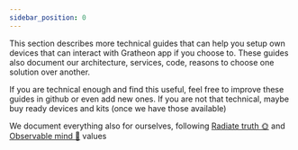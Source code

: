 ```yaml
---
sidebar_position: 0
---
```

This section describes more technical guides that can help you setup own devices that can interact with Gratheon app if you choose to. These guides also document our architecture, services, code, reasons to choose one solution over another. 

If you are technical enough and find this useful, feel free to improve these guides in github or even add new ones. If you are not that technical, maybe buy ready devices and kits (once we have those available)

We document everything also for ourselves, following [Radiate truth 🌞](../about/company/🫀%20Culture%20and%20values/Radiate%20truth%20🌞.md) and [Observable mind 🧿](../about/company/🫀%20Culture%20and%20values/Observable%20mind%20🧿.md) values
